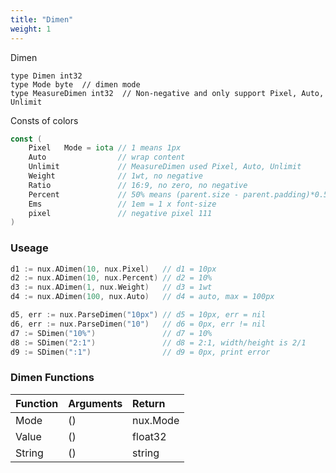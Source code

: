 ```yaml
---
title: "Dimen"
weight: 1
---
```


Dimen
```
type Dimen int32
type Mode byte  // dimen mode
type MeasureDimen int32  // Non-negative and only support Pixel, Auto, Unlimit
```

Consts of colors

```go
const (
    Pixel   Mode = iota // 1 means 1px
    Auto                // wrap content
    Unlimit             // MeasureDimen used Pixel, Auto, Unlimit
    Weight              // 1wt, no negative
    Ratio               // 16:9, no zero, no negative
    Percent             // 50% means (parent.size - parent.padding)*0.5
    Ems                 // 1em = 1 x font-size
    pixel               // negative pixel 111
)
```

### Useage

```go
d1 := nux.ADimen(10, nux.Pixel)   // d1 = 10px
d2 := nux.ADimen(10, nux.Percent) // d2 = 10%
d3 := nux.ADimen(1, nux.Weight)   // d3 = 1wt
d4 := nux.ADimen(100, nux.Auto)   // d4 = auto, max = 100px

d5, err := nux.ParseDimen("10px") // d5 = 10px, err = nil
d6, err := nux.ParseDimen("10")   // d6 = 0px, err != nil
d7 := SDimen("10%")               // d7 = 10%
d8 := SDimen("2:1")               // d8 = 2:1, width/height is 2/1
d9 := SDimen(":1")                // d9 = 0px, print error
```



### Dimen Functions
| Function                | Arguments                          | Return             |
| :------------           |:--------------                     |:--                 |
| Mode                    | ()                                 | nux.Mode           |
| Value                   | ()                                 | float32            |
| String                  | ()                                 | string             |
          